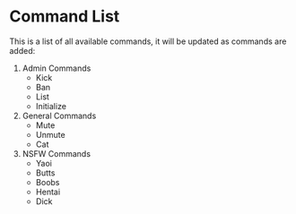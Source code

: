 # Command List

This is a list of all available commands, it will be updated as commands are added:

1. Admin Commands
   - Kick
   - Ban
   - List
   - Initialize
1. General Commands
   - Mute
   - Unmute
   - Cat
1. NSFW Commands
   - Yaoi
   - Butts
   - Boobs
   - Hentai
   - Dick